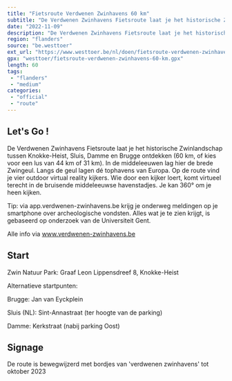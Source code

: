```yaml
---
title: "Fietsroute Verdwenen Zwinhavens 60 km"
subtitle: "De Verdwenen Zwinhavens Fietsroute laat je het historische Zwinlandschap tussen Knokke-Heist, Sluis, Damme en Brugge ontdekken (60 km, of kies voor een lus van 44 km of 31 km)"
date: "2022-11-09"
description: "De Verdwenen Zwinhavens Fietsroute laat je het historische Zwinlandschap tussen Knokke-Heist, Sluis, Damme en Brugge ontdekken (60 km, of kies voor een lus van 44 km of 31 km)"
region: "flanders"
source: "be.westtoer"
ext_url: "https://www.westtoer.be/nl/doen/fietsroute-verdwenen-zwinhavens-60-km"
gpx: "westtoer/fietsroute-verdwenen-zwinhavens-60-km.gpx"
length: 60
tags:
 - "flanders"
 - "medium"
categories:
 - "official"
 - "route"
---
```


## Let's Go ! 

De Verdwenen Zwinhavens Fietsroute laat je het historische Zwinlandschap tussen Knokke-Heist, Sluis, Damme en Brugge ontdekken (60 km, of kies voor een lus van 44 km of 31 km). In de middeleeuwen lag hier de brede Zwingeul. Langs de geul lagen dé tophavens van Europa. Op de route vind je vier outdoor virtual reality kijkers. Wie door een kijker loert, komt virtueel terecht in de bruisende middeleeuwse havenstadjes. Je kan 360° om je heen kijken. 

Tip: via app.verdwenen-zwinhavens.be krijg je onderweg meldingen op je smartphone over archeologische vondsten. Alles wat je te zien krijgt, is gebaseerd op onderzoek van de Universiteit Gent.

Alle info via www.verdwenen-zwinhavens.be

## Start

Zwin Natuur Park: Graaf Leon Lippensdreef 8, Knokke-Heist

Alternatieve startpunten:

Brugge: Jan van Eyckplein

Sluis (NL): Sint-Annastraat (ter hoogte van de parking)

Damme: Kerkstraat (nabij parking Oost)

## Signage

De route is bewegwijzerd met bordjes van 'verdwenen zwinhavens' tot oktober 2023
